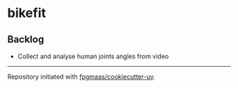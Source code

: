 # bikefit

## Backlog
- Collect and analyse human joints angles from video

---

Repository initiated with [fpgmaas/cookiecutter-uv](https://github.com/fpgmaas/cookiecutter-uv).
